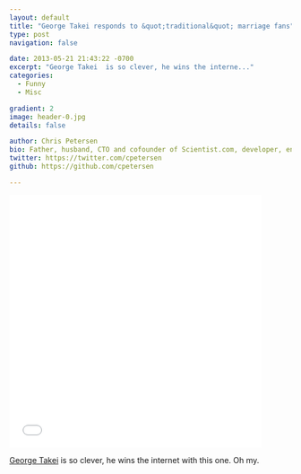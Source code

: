 ```yaml
---
layout: default
title: "George Takei responds to &quot;traditional&quot; marriage fans"
type: post
navigation: false

date: 2013-05-21 21:43:22 -0700
excerpt: "George Takei  is so clever, he wins the interne..."
categories:
  - Funny
  - Misc

gradient: 2
image: header-0.jpg
details: false

author: Chris Petersen
bio: Father, husband, CTO and cofounder of Scientist.com, developer, entrepreneur and technologist.
twitter: https://twitter.com/cpetersen
github: https://github.com/cpetersen

---
```


<iframe class="embedly-embed" src="//cdn.embedly.com/widgets/media.html?src=%2F%2Fimgur.com%2Fa%2FvchC7%2Fembed&url=http%3A%2F%2Fimgur.com%2Fa%2FvchC7&image=http%3A%2F%2Fi.imgur.com%2FC0RyW6E.jpg%3Ffb&key=d815972c91e546edb5d2d02e509f8b1c&type=text%2Fhtml&schema=imgur" width="450" height="450" scrolling="no" frameborder="0" allowfullscreen></iframe>

 [George Takei](https://twitter.com/GeorgeTakei)  is so clever, he wins the internet with this one. Oh my.

